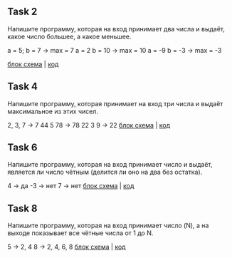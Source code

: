 ## Task 2
Напишите программу, которая на вход принимает два числа и выдаёт, какое число большее, а какое меньшее.

a = 5; b = 7 -> max = 7
a = 2 b = 10 -> max = 10
a = -9 b = -3 -> max = -3

[блок схема](PlanDiagram.drawio.png) | [код](Program.cs)

## Task 4
Напишите программу, которая принимает на вход три числа и выдаёт максимальное из этих чисел.

2, 3, 7 -> 7
44 5 78 -> 78
22 3 9 -> 22
[блок схема](PlanDiagram1.drawio.png) | [код](Program1.cs)


## Task 6
Напишите программу, которая на вход принимает число и выдаёт, является ли число чётным (делится ли оно на два без остатка).

4 -> да
-3 -> нет
7 -> нет
[блок схема](адлвыдпрдлывопрдл.пнг) | [код](программ.кс)


## Task 8
 Напишите программу, которая на вход принимает число (N), а на выходе показывает все чётные числа от 1 до N.

5 -> 2, 4
8 -> 2, 4, 6, 8
[блок схема](адлвыдпрдлывопрдл.пнг) | [код](программ.кс)
